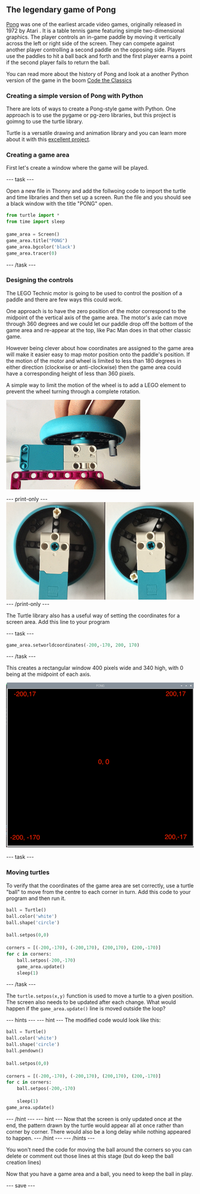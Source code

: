 ## The legendary game of Pong

[Pong](https://en.wikipedia.org/wiki/Pong) was one of the earliest arcade video games, originally released in 1972 by Atari . It is a table tennis game featuring simple two-dimensional graphics.  The player controls an in-game paddle by moving it vertically across the left or right side of the screen. They can compete against another player controlling a second paddle on the opposing side. Players use the paddles to hit a ball back and forth and the first player earns a point if the second player fails to return the ball.

You can read more about the history of Pong and look at a another Python version of the game in the boom [Code the Classics](https://wireframe.raspberrypi.org/books/code-the-classics1/pdf)

### Creating a simple version of Pong with Python

There are lots of ways to create a Pong-style game with Python. One approach is to use the pygame or pg-zero libraries, but this project is goimng to use the turtle library. 

Turtle is a versatile drawing and animation library and you can learn more about it with this [excellent project](https://projects.raspberrypi.org/en/projects/turtle-race). 

### Creating a game area

First let's create a window where the game will be played. 

--- task ---

Open a new file in Thonny and add the follwoing code to import the turtle and time libraries and then set up a screen. Run the file and you should see a black window with the title "PONG" open. 

```python
from turtle import *
from time import sleep

game_area = Screen()
game_area.title("PONG")
game_area.bgcolor('black')
game_area.tracer(0)
```

--- /task ---

### Designing the controls

The LEGO Technic motor is going to be used to control the position of a paddle and there are few ways this could work. 

One approach is to have the zero position of the motor correspond to the midpoint of the vertical axis of the game area. The motor's axle can move through 360 degrees and we could let our paddle drop off the bottom of the game area and re-appear at the top, like Pac Man does in that other classic game.

However being clever about how coordinates are assigned to the game area will make it easier  easy to map motor position onto the paddle's position.  If the motion of the motor and wheel is limited to less than 180 degrees in either direction (clockwise or anti-clockwise) then the game area could have a corresponding height of less than 360 pixels. 

A simple way to limit the motion of the wheel is to add a LEGO element to prevent the wheel turning through a complete rotation.  

![motor block](images/motor_block.gif)

--- print-only ---
![motor block](images/sidebyside.png)
--- /print-only ---

The Turtle library also has a useful way of setting the coordinates for a screen area. Add this line to your program

--- task ---

```python
game_area.setworldcoordinates(-200,-170, 200, 170)
```
--- /task ---

This creates a rectangular window 400 pixels wide and 340 high, with 0 being at the midpoint of each axis. 


![window](images/coords.png)

--- task ---

### Moving turtles

To verify that the coordinates of the game area are set correctly, use a turtle "ball" to move from the centre to each corner in turn. Add this code to your program and then run it.

```python
ball = Turtle()
ball.color('white')
ball.shape('circle')

ball.setpos(0,0)

corners = [(-200,-170), (-200,170), (200,170), (200,-170)]
for c in corners:
    ball.setpos(-200,-170)
    game_area.update()
    sleep(1)

```

--- /task ---

 The `turtle.setpos(x,y)` function is used to move a turtle to a given position. The screen also needs to be updated after each change.  What would happen if the `game_area.update()` line is moved outside the loop?


--- hints ---
--- hint ---
The modified code would look like this:

```python
ball = Turtle()
ball.color('white')
ball.shape('circle')
ball.pendown()

ball.setpos(0,0)

corners = [(-200,-170), (-200,170), (200,170), (200,-170)]
for c in corners:
    ball.setpos(-200,-170)

    sleep(1)
game_area.update()
```
--- /hint ---
--- hint ---
Now that the screen is only updated once at the end, the pattern drawn by the turtle would appear all at once rather than corner by corner. There would also be a long delay while nothing appeared to happen. 
--- /hint ---
--- /hints ---

You won't need the code for moving the ball around the corners so you can delete or comment out those lines at this stage (but do keep the ball creation lines)

Now that you have a game area and a ball, you need to keep the ball in play. 

--- save ---
